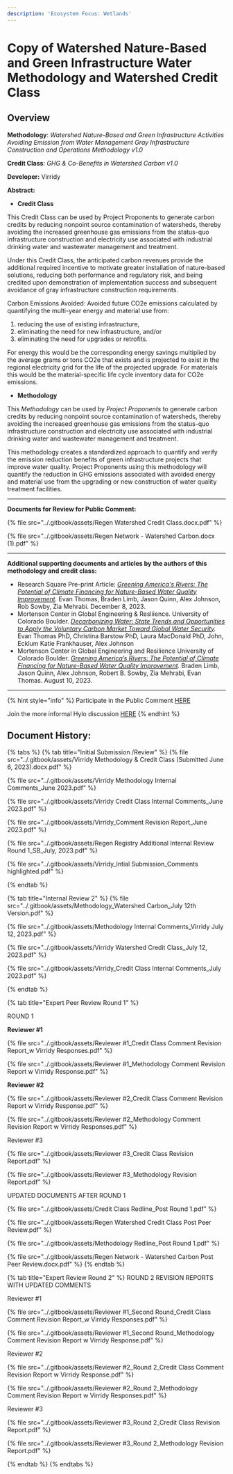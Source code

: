 ```yaml
---
description: 'Ecosystem Focus: Wetlands'
---
```


# Copy of Watershed Nature-Based and Green Infrastructure Water Methodology and Watershed Credit Class

## Overview

**Methodology**: _Watershed Nature-Based and Green Infrastructure Activities Avoiding Emission from Water Management Gray Infrastructure Construction and Operations Methodology v1.0_

**Credit Class**_: GHG & Co-Benefits in Watershed Carbon v1.0_&#x20;

**Developer:** Virridy

**Abstract:**

* **Credit Class**

This Credit Class can be used by Project Proponents to generate carbon credits by reducing nonpoint source contamination of watersheds, thereby avoiding the increased greenhouse gas emissions from the status-quo infrastructure construction and electricity use  associated with industrial drinking water and wastewater management and treatment.

Under this Credit Class, the anticipated carbon revenues provide the additional required incentive to motivate greater installation of nature-based solutions, reducing both performance and regulatory risk, and being credited upon demonstration of implementation success and subsequent avoidance of gray infrastructure construction requirements.

Carbon Emissions Avoided: Avoided future CO2e emissions calculated by quantifying the multi-year energy and material use from:

1. reducing the use of existing infrastructure,
2. eliminating the need for new infrastructure, and/or
3. eliminating the need for upgrades or retrofits.

For energy this would be the corresponding energy savings multiplied by the average grams or tons CO2e that exists and is projected to exist in the regional electricity grid for the life of the projected upgrade. For materials this would be the material-specific life cycle inventory data for CO2e emissions.

* **Methodology**

This _Methodology_ can be used by _Project Proponents_ to generate carbon credits by reducing nonpoint source contamination of watersheds, thereby avoiding the increased greenhouse gas emissions from the status-quo infrastructure construction and electricity use associated with industrial drinking water and wastewater management and treatment.

This methodology creates a standardized approach to quantify and verify the emission reduction benefits of green infrastructure projects that improve water quality. Project Proponents using this methodology will quantify the reduction in GHG emissions associated with avoided energy and material use from the upgrading or new construction of water quality treatment facilities.

***

**Documents for Review for Public Comment:**

{% file src="../.gitbook/assets/Regen Watershed Credit Class.docx.pdf" %}

{% file src="../.gitbook/assets/Regen Network - Watershed Carbon.docx (1).pdf" %}

***

**Additional supporting documents and articles by the authors of this methodology and credit class:**

* Research Square Pre-print Article: [_Greening America's Rivers: The Potential of Climate Financing for Nature-Based Water Quality Improvement_](https://www.researchsquare.com/article/rs-3253325/v1)_._ Evan Thomas, Braden Limb, Jason Quinn, Alex Johnson, Rob Sowby, Zia Mehrabi. December 8, 2023.
* Mortenson Center in Global Engineering & Resliience. University of Colorado Boulder. [_Decarbonizing Water: State Trends and Opportunities to Apply the Voluntary Carbon Market Toward Global Water Security_](https://www.canva.com/design/DAF1aTXaF8o/ZZGkihgZsJ420ZrI8Ohp7Q/view?utm\_content=DAF1aTXaF8o\&utm\_campaign=designshare\&utm\_medium=link\&utm\_source=editor#19)_._ Evan Thomas PhD, Christina Barstow PhD, Laura MacDonald PhD, John, Ecklum Katie Frankhauser, Alex Johnson
* Mortenson Center in Global Engineering and Resilience University of Colorado Boulder. [_Greening America’s Rivers: The Potential of Climate Financing for Nature-Based Water Quality Improvement_](https://files.gitbook.com/v0/b/gitbook-x-prod.appspot.com/o/spaces%2FH1QmzemVpWDCJv0QlPOj%2Fuploads%2FYwFMkoxyXsqkKQptZFqK%2FUS\_Potential\_for\_Climate\_Financed\_Water\_Quality-compressed.pdf?alt=media\&token=62120b47-5b62-4956-9cbf-7739c5f50420)_._ Braden Limb, Jason Quinn, Alex Johnson, Robert B. Sowby, Zia Mehrabi, Evan Thomas. August 10, 2023.

***

{% hint style="info" %}
Participate in the Public Comment [HERE](https://airtable.com/appzrw40tJdLBM2RS/shrHn8lLVSSftTQP6)

Join the more informal Hylo discussion [HERE](https://www.hylo.com/post/68482)
{% endhint %}

## Document History:

{% tabs %}
{% tab title="Initial Submission /Review" %}
{% file src="../.gitbook/assets/Virridy Methodology  & Credit Class (Submitted June 6, 2023).docx.pdf" %}

{% file src="../.gitbook/assets/Virridy Methodology Internal Comments_June 2023.pdf" %}

{% file src="../.gitbook/assets/Virridy Credit Class Internal Comments_June 2023.pdf" %}

{% file src="../.gitbook/assets/Virridy_Comment Revision Report_June 2023.pdf" %}

{% file src="../.gitbook/assets/Regen Registry Additional Internal Review Round 1_SB_July, 2023.pdf" %}

{% file src="../.gitbook/assets/Virridy_Intial Submission_Comments highlighted.pdf" %}


{% endtab %}

{% tab title="Internal Review 2" %}
{% file src="../.gitbook/assets/Methodology_Watershed Carbon_July 12th Version.pdf" %}

{% file src="../.gitbook/assets/Methodology Internal Comments_Virridy July 12, 2023.pdf" %}

{% file src="../.gitbook/assets/Virridy Watershed Credit Class_July 12, 2023.pdf" %}

{% file src="../.gitbook/assets/Virridy_Credit Class Internal Comments_July 2023.pdf" %}


{% endtab %}

{% tab title="Expert Peer Review Round 1" %}


ROUND 1

**Reviewer #1**

{% file src="../.gitbook/assets/Reviewer #1_Credit Class Comment Revision Report_w Virridy Responses.pdf" %}

{% file src="../.gitbook/assets/Reviewer #1_Methodology Comment Revision Report w Virridy Response.pdf" %}

**Reviewer #2**

{% file src="../.gitbook/assets/Reviewer #2_Credit Class Comment Revision Report w Virridy Response.pdf" %}

{% file src="../.gitbook/assets/Reviewer #2_Methodology Comment Revision Report w Virridy Responses.pdf" %}

Reviewer #3

{% file src="../.gitbook/assets/Reviewer #3_Credit Class Revision Report.pdf" %}

{% file src="../.gitbook/assets/Reviewer #3_Methodology Revision Report.pdf" %}

UPDATED DOCUMENTS AFTER ROUND 1

{% file src="../.gitbook/assets/Credit Class Redline_Post Round 1.pdf" %}

{% file src="../.gitbook/assets/Regen Watershed Credit Class Post Peer Review.pdf" %}

{% file src="../.gitbook/assets/Methodology Redline_Post Round 1.pdf" %}

{% file src="../.gitbook/assets/Regen Network - Watershed Carbon Post Peer Review.docx.pdf" %}
{% endtab %}

{% tab title="Expert Review Round 2" %}
ROUND 2 REVISION REPORTS WITH UPDATED COMMENTS

Reviewer #1

{% file src="../.gitbook/assets/Reviewer #1_Second Round_Credit Class Comment Revision Report_w Virridy Responses.pdf" %}

{% file src="../.gitbook/assets/Reviewer #1_Second Round_Methodology Comment Revision Report w Virridy Response.pdf" %}

Reviewer #2

{% file src="../.gitbook/assets/Reviewer #2_Round 2_Credit Class Comment Revision Report w Virridy Response.pdf" %}

{% file src="../.gitbook/assets/Reviewer #2_Round 2_Methodology Comment Revision Report w Virridy Responses.pdf" %}

Reviewer #3

{% file src="../.gitbook/assets/Reviewer #3_Round 2_Credit Class Revision Report.pdf" %}

{% file src="../.gitbook/assets/Reviewer #3_Round 2_Methodology Revision Report.pdf" %}


{% endtab %}
{% endtabs %}

